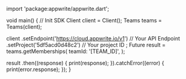 import 'package:appwrite/appwrite.dart';

void main() { // Init SDK
  Client client = Client();
  Teams teams = Teams(client);

  client
    .setEndpoint('https://cloud.appwrite.io/v1') // Your API Endpoint
    .setProject('5df5acd0d48c2') // Your project ID
  ;
  Future result = teams.getMemberships(
    teamId: '[TEAM_ID]',
  );

  result
    .then((response) {
      print(response);
    }).catchError((error) {
      print(error.response);
  });
}
